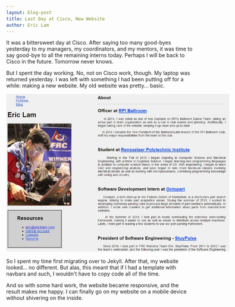 ```yaml
---
layout: blog-post
title: Last Day at Cisco, New Website
author: Eric Lam
---
```

It was a bittersweet day at Cisco. After saying too many good-byes yesterday to my managers, my coordinators, and my mentors, it was time to say good-bye to all the remaining interns today. Perhaps I will be back to Cisco in the future. Tomorrow never knows.

But I spent the day working. No, not on Cisco work, though. My laptop was returned yesterday. I was left with something I had been putting off for a while: making a new website. My old website was pretty... basic.

<img class="img-responsive img-rounded center-block" src="/images/old_website.jpg" style="max-width:600px;">

So I spent my time first migrating over to Jekyll. After that, my website looked... no different. But alas, this meant that if I had a template with navbars and such, I wouldn't have to copy code all of the time.

And so with some hard work, the website became responsive, and the result makes me happy. I can finally go on my website on a mobile device without shivering on the inside.